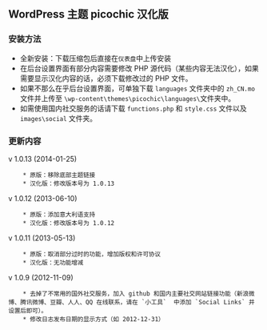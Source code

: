 ## WordPress 主题 picochic 汉化版

### 安装方法

* 全新安装：下载压缩包后直接在`仪表盘`中上传安装
* 在后台设置界面有部分内容需要修改 PHP 源代码（某些内容无法汉化），如果需要显示汉化内容的话，必须下载修改过的 PHP 文件。
* 如果不那么在乎后台设置界面，可单独下载 `languages` 文件夹中的 `zh_CN.mo` 文件并上传至 `\wp-content\themes\picochic\languages\`文件夹中。 
* 如需使用国内社交服务的话请下载 `functions.php` 和 `style.css` 文件以及 `images\social` 文件夹。

### 更新内容

v 1.0.13 (2014-01-25)

		* 原版：移除底部主题链接
		* 汉化版：修改版本号为 1.0.13

v 1.0.12 (2013-06-10)

		* 原版：添加意大利语支持
		* 汉化版：修改版本号为 1.0.12

v 1.0.11 (2013-05-13) 
		
		* 原版：取消部分过时的功能，增加版权和许可协议
		* 汉化版：无功能增减

v 1.0.9 (2012-11-09) 

		* 去掉了不常用的国外社交服务，加入 github 和国内主要社交网站链接功能（新浪微博、腾讯微博、豆瓣、人人、QQ 在线联系，请在 `小工具`  中添加 `Social Links` 并设置后即可）。
		* 修改日志发布日期的显示方式（如 2012-12-31）

